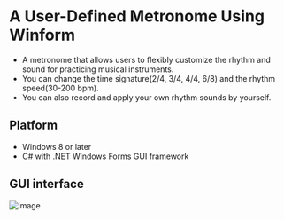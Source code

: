 # A User-Defined Metronome Using Winform
- A metronome that allows users to flexibly customize the rhythm and sound for practicing musical instruments.
- You can change the time signature(2/4, 3/4, 4/4, 6/8) and the rhythm speed(30-200 bpm).
- You can also record and apply your own rhythm sounds by yourself.
## Platform
- Windows 8 or later
- C# with .NET Windows Forms GUI framework
## GUI interface
![image](https://github.com/user-attachments/assets/f10a6e52-bcd2-432e-9079-d16bb707bcb8)
